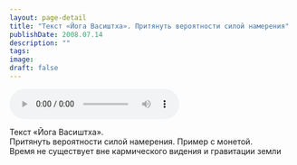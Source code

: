 ```yaml
---
layout: page-detail
title: "Текст «Йога Васиштха». Притянуть вероятности силой намерения"
publishDate: 2008.07.14
description: ""
tags:
image:
draft: false
---
```


<audio title="2008.07.14 - Текст «Йога Васиштха». Притянуть вероятности силой намерения.mp3" src="https://filer-api.advayta.org/v1.0/public/files/75780" controls=""></audio>

 Текст «Йога Васиштха».   
 Притянуть вероятности силой намерения. Пример с монетой.   
 Время не существует вне кармического видения и гравитации земли   

  

